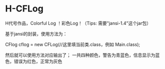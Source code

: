 # H-CFLog
H代号作品，Colorful Log ！彩色Log！（Tips: 需要"jansi-1.4"这个jar包）

基于jansi的封装，使用方法为：

CFlog cflog = new CFLog(//这里填当前类.class，例如 Main.class);

然后就可以使用方法对应输出了；
一共四种颜色，警告为青蓝色，信息显示为蓝色，错误为红色，正常为灰色
